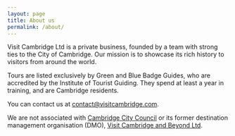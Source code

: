 ```yaml
---
layout: page
title: About us
permalink: /about/
---
```


Visit Cambridge Ltd is a private business, founded by a team with strong ties to the City of Cambridge. Our mission is to showcase its rich history to visitors from around the world.

Tours are listed exclusively by Green and Blue Badge Guides, who are accredited by the Institute of Tourist Guiding. They spend at least a year in training, and are Cambridge residents.

You can contact us at <a class="primary-color" href="mailto:{{ site.email }}" >contact@visitcambridge.com</a>.

We are not associated with <a class="primary-color" href="https://www.cambridge.gov.uk/" target="_blank">Cambridge City Council</a> or its former destination management organisation (DMO), <a class="primary-color" href="https://www.visitcambridge.org/" target="_blank">Visit Cambridge and Beyond Ltd</a>. 

<div style="width:100%; height: 120px;"></div>